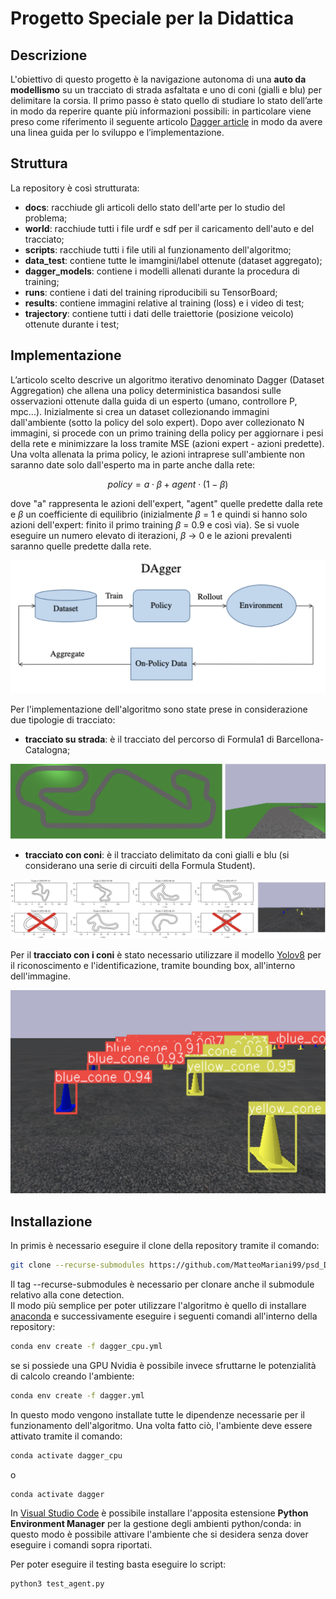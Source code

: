 # Progetto Speciale per la Didattica


## Descrizione
L'obiettivo di questo progetto è la navigazione autonoma di una **auto da modellismo** su un tracciato di strada asfaltata e uno di coni (gialli e blu) per delimitare la corsia.
Il primo passo è stato quello di studiare lo stato dell’arte in modo da reperire quante più informazioni possibili: in particolare viene preso come riferimento il seguente articolo [Dagger article](https://arxiv.org/pdf/1011.0686) in modo da avere una linea guida per lo sviluppo e l’implementazione.


## Struttura
La repository è così strutturata:
- **docs**: racchiude gli articoli dello stato dell'arte per lo studio del problema;
- **world**: racchiude tutti i file urdf e sdf per il caricamento dell'auto e del tracciato;
- **scripts**: racchiude tutti i file utili al funzionamento dell'algoritmo;
- **data_test**: contiene tutte le imamgini/label ottenute (dataset aggregato);
- **dagger_models**: contiene i modelli allenati durante la procedura di training;
- **runs**: contiene i dati del training riproducibili su TensorBoard;
- **results**: contiene immagini relative al training (loss) e i video di test;
- **trajectory**: contiene tutti i dati delle traiettorie (posizione veicolo) ottenute durante i test;


## Implementazione
L’articolo scelto descrive un algoritmo iterativo denominato Dagger (Dataset Aggregation) che allena una policy deterministica basandosi sulle osservazioni ottenute dalla guida di un esperto (umano, controllore P, mpc...).
Inizialmente si crea un dataset collezionando immagini dall'ambiente (sotto la policy del solo expert). Dopo aver collezionato N immagini, si procede con un primo training della policy per aggiornare i pesi della rete e minimizzare la loss tramite MSE (azioni expert - azioni predette).
Una volta allenata la prima policy, le azioni intraprese sull'ambiente non saranno date solo dall'esperto ma in parte anche dalla rete:

$$
policy = a \cdot \beta + agent \cdot (1-\beta)
$$

dove "a" rappresenta le azioni dell'expert, "agent" quelle predette dalla rete e $\beta$ un coefficiente di equilibrio (inizialmente $\beta$ = 1 e quindi si hanno solo azioni dell'expert: finito il primo training $\beta$ = 0.9 e così via). 
Se si vuole eseguire un numero elevato di iterazioni, $\beta$ -> 0 e le azioni prevalenti saranno quelle predette dalla rete.

![Immagine dagger](https://github.com/MatteoMariani99/psd_DaGGER/blob/main/docs/immagini/dagger.png)

Per l'implementazione dell'algoritmo sono state prese in considerazione due tipologie di tracciato:
- **tracciato su strada**: è il tracciato del percorso di Formula1 di Barcellona-Catalogna;
  
![Immagine dagger](https://github.com/MatteoMariani99/psd_DaGGER/blob/main/docs/immagini/strada.png)
- **tracciato con coni**: è il tracciato delimitato da coni gialli e blu (si considerano una serie di circuiti della Formula Student).
  
![Immagine dagger](https://github.com/MatteoMariani99/psd_DaGGER/blob/main/docs/immagini/coni.png)

Per il **tracciato con i coni** è stato necessario utilizzare il modello [Yolov8](https://github.com/ultralytics/ultralytics?tab=readme-ov-file) per il riconoscimento e l'identificazione, tramite bounding box, all'interno dell'immagine. 

![Immagine dagger](https://github.com/MatteoMariani99/psd_DaGGER/blob/main/docs/immagini/coni_identificati.png)

## Installazione
In primis è necessario eseguire il clone della repository tramite il comando:
```bash
git clone --recurse-submodules https://github.com/MatteoMariani99/psd_DaGGER.git
```
Il tag --recurse-submodules è necessario per clonare anche il submodule relativo alla cone detection.\
Il modo più semplice per poter utilizzare l'algoritmo è quello di installare [anaconda](https://www.anaconda.com/) e successivamente eseguire i seguenti comandi all'interno della repository:

```bash
conda env create -f dagger_cpu.yml
```
se si possiede una GPU Nvidia è possibile invece sfruttarne le potenzialità di calcolo creando l'ambiente:
```bash
conda env create -f dagger.yml
```
In questo modo vengono installate tutte le dipendenze necessarie per il funzionamento dell'algoritmo.
Una volta fatto ciò, l'ambiente deve essere attivato tramite il comando:
```bash
conda activate dagger_cpu
```
o
```bash
conda activate dagger
```

In [Visual Studio Code](https://code.visualstudio.com) è possibile installare l'apposita estensione **Python Environment Manager** per la gestione degli ambienti python/conda: in questo modo è possibile attivare l'ambiente che si desidera senza dover eseguire i comandi sopra riportati.


Per poter eseguire il testing basta eseguire lo script:
```bash
python3 test_agent.py
```






